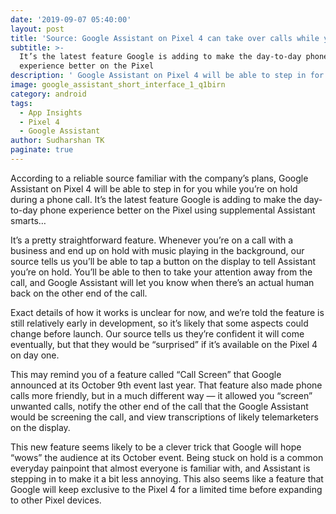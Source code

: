 ```yaml
---
date: '2019-09-07 05:40:00'
layout: post
title: 'Source: Google Assistant on Pixel 4 can take over calls while you’re on hold'
subtitle: >-
  It’s the latest feature Google is adding to make the day-to-day phone
  experience better on the Pixel
description: ' Google Assistant on Pixel 4 will be able to step in for you while you’re on hold during a phone call.'
image: google_assistant_short_interface_1_q1birn
category: android
tags:
  - App Insights
  - Pixel 4
  - Google Assistant
author: Sudharshan TK
paginate: true
---
```

According to a reliable source familiar with the company’s plans, Google Assistant on Pixel 4 will be able to step in for you while you’re on hold during a phone call. It’s the latest feature Google is adding to make the day-to-day phone experience better on the Pixel using supplemental Assistant smarts…

It’s a pretty straightforward feature. Whenever you’re on a call with a business and end up on hold with music playing in the background, our source tells us you’ll be able to tap a button on the display to tell Assistant you’re on hold. You’ll be able to then to take your attention away from the call, and Google Assistant will let you know when there’s an actual human back on the other end of the call.

Exact details of how it works is unclear for now, and we’re told the feature is still relatively early in development, so it’s likely that some aspects could change before launch. Our source tells us they’re confident it will come eventually, but that they would be “surprised” if it’s available on the Pixel 4 on day one.

This may remind you of a feature called “Call Screen” that Google announced at its October 9th event last year. That feature also made phone calls more friendly, but in a much different way — it allowed you “screen” unwanted calls, notify the other end of the call that the Google Assistant would be screening the call, and view transcriptions of likely telemarketers on the display.

This new feature seems likely to be a clever trick that Google will hope “wows” the audience at its October event. Being stuck on hold is a common everyday painpoint that almost everyone is familiar with, and Assistant is stepping in to make it a bit less annoying. This also seems like a feature that Google will keep exclusive to the Pixel 4 for a limited time before expanding to other Pixel devices.
